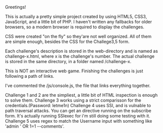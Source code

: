 Greetings!

This is actually a pretty simple project created by using
HTML5, CSS3, JavaScript, and a little bit of PHP.
I haven't written any fallbacks for older browsers, so a modern browser
is required to display the challenges.

CSS were created "on the fly" so they'are not well organized. 
All of them are simple enough, besides the CSS for the Challege3,5 form.

Each challenge's description is stored in the web-directory and is named as challenge-x.html, where x is the challenge's number.
The actual challenge is stored in the same directory, in a folder named /challenge-x.

This is NOT an interactive web game.
Finishing the challenges is just following a path of links.

I've commented the /js/console.js, the file that links everything together.


Challenge 1 and 2 are the simpliest, a little bit of HTML inspection is enough to solve them.
Challenge 3 works using a strict comparisson for the credentials.(Password: letme1n) 
Challenge 4 uses SSI, and is vulnable to path traversal attacks. You can get an <!--exec cmd="ls" --> directive
running on the subscribe form. It's actually running SSIexec for i'm still doing some testing with it.
Challenge 5 uses regex to match the Username input with something like 'admin ' OR 1=1 --comments'.
